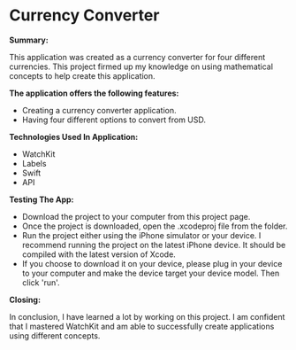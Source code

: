 # Currency Converter

**Summary:**

This application was created as a currency converter for four different currencies. This project firmed up my knowledge on using mathematical concepts to help create this application. 

**The application offers the following features:**

* Creating a currency converter application.
* Having four different options to convert from USD.

**Technologies Used In Application:**
* WatchKit
* Labels
* Swift
* API


**Testing The App:**
* Download the project to your computer from this project page.
* Once the project is downloaded, open the .xcodeproj file from the folder.
* Run the project either using the iPhone simulator or your device. I recommend running the project on the latest iPhone device. It should be compiled with the latest version of Xcode.
* If you choose to download it on your device, please plug in your device to your computer and make the device target your device model. Then click 'run'.

**Closing:**

In conclusion, I have learned a lot by working on this project. I am confident that I mastered WatchKit and am able to successfully create applications using different concepts.

